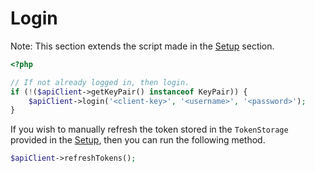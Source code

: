 # Login

Note: This section extends the script made in the [Setup](SETUP.md) section.

```php
<?php

// If not already logged in, then login.
if (!($apiClient->getKeyPair() instanceof KeyPair)) {
    $apiClient->login('<client-key>', '<username>', '<password>');
}

```

If you wish to manually refresh the token stored in the `TokenStorage` provided in the [Setup](SETUP.md),
then you can run the following method.
```php
$apiClient->refreshTokens();
```